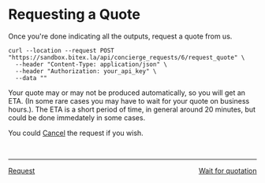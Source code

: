 # Requesting a Quote

Once you're done indicating all the outputs, request a quote from us.

```
curl --location --request POST "https://sandbox.bitex.la/api/concierge_requests/6/request_quote" \
  --header "Content-Type: application/json" \
  --header "Authorization: your_api_key" \
  --data ""
```

Your quote may or may not be produced automatically, so you will get an ETA. (In some rare cases you may have to wait for your quote on business hours.). 
The ETA is a short period of time, in general around 20 minutes, but could be done immedately in some cases.

You could [Cancel](/concierge/cancelling) the request if you wish.

<br/>
<hr/>
<p style="text-align:left;">
    <a href="/concierge/request">Request</a>
    <span style="float:right;">
        <a href="/concierge/wait">Wait for quotation</a>
    </span>
</p>